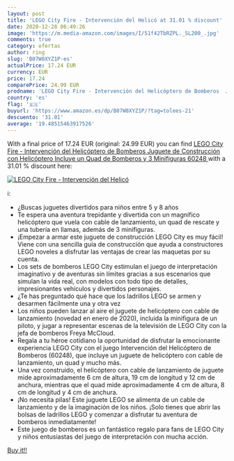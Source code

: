 ```yaml
---
layout: post
title: 'LEGO City Fire - Intervención del Helicó at 31.01 % discount'
date: 2020-12-28 06:49:26
image: 'https://m.media-amazon.com/images/I/51f42TbRZPL._SL200_.jpg'
comments: true
category: ofertas
author: ring
slug: 'B07W8XYZ1P-es'
actualPrice: 17.24 EUR
currency: EUR
price: 17.24
comparePrice: 24.99 EUR
prodname: 'LEGO City Fire - Intervención del Helicóptero de Bomberos  Juguete de Construcción con Helicóptero  Incluye un Quad de Bomberos y 3 Minifiguras  60248 '
country: 'es'
flag: '🇪🇸'
buyurl: 'https://www.amazon.es/dp/B07W8XYZ1P/?tag=tolees-21'
descuento: '31.01'
average: '19.48515463917526'
---
```


With a final price of 17.24 EUR (original: 24.99 EUR) you can find [LEGO City Fire - Intervención del Helicóptero de Bomberos  Juguete de Construcción con Helicóptero  Incluye un Quad de Bomberos y 3 Minifiguras  60248 ](https://www.amazon.es/dp/B07W8XYZ1P/?tag=tolees-21) with a  31.01 % discount here:

[![LEGO City Fire - Intervención del Helicó](https://m.media-amazon.com/images/I/51f42TbRZPL._SL200_.jpg)](https://www.amazon.es/dp/B07W8XYZ1P/?tag=tolees-21)

ℹ️:

- ¿Buscas juguetes divertidos para niños entre 5 y 8 años
- Te espera una aventura trepidante y divertida con un magnífico helicóptero que vuela con cable de lanzamiento, un quad de rescate y una tubería en llamas, además de 3 minifiguras.
- ¡Empezar a armar este juguete de construcción LEGO City es muy fácil! Viene con una sencilla guía de construcción que ayuda a constructores LEGO noveles a disfrutar las ventajas de crear las maquetas por su cuenta.
- Los sets de bomberos LEGO City estimulan el juego de interpretación imaginativo y de aventuras sin límites gracias a sus escenarios que simulan la vida real, con modelos con todo tipo de detalles, impresionantes vehículos y divertidos personajes.
- ¿Te has preguntado qué hace que los ladrillos LEGO se armen y desarmen fácilmente una y otra vez
- Los niños pueden lanzar al aire el juguete de helicóptero con cable de lanzamiento (novedad en enero de 2020), incluida la minifigura de un piloto, y jugar a representar escenas de la televisión de LEGO City con la jefa de bomberos Freya McCloud.
- Regala a tu héroe cotidiano la oportunidad de disfrutar la emocionante experiencia LEGO City con el juego Intervención del Helicóptero de Bomberos (60248), que incluye un juguete de helicóptero con cable de lanzamiento, un quad y mucho más.
- Una vez construido, el helicóptero con cable de lanzamiento de juguete mide aproximadamente 6 cm de altura, 19 cm de longitud y 12 cm de anchura, mientras que el quad mide aproximadamente 4 cm de altura, 8 cm de longitud y 4 cm de anchura.
- ¡No necesita pilas! Este juguete LEGO se alimenta de un cable de lanzamiento y de la imaginación de los niños. ¡Solo tienes que abrir las bolsas de ladrillos LEGO y comenzar a disfrutar tu aventura de bomberos inmediatamente!
- Este juego de bomberos es un fantástico regalo para fans de LEGO City y niños entusiastas del juego de interpretación con mucha acción.

[Buy it!!](https://www.amazon.es/dp/B07W8XYZ1P/?tag=tolees-21)
